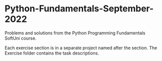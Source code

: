 # Python-Fundamentals-September-2022
Problems and solutions from the Python Programming Fundamentals SoftUni course.

Each exercise section is in a separate project named after the section. The Exercise folder contains the task descriptions.
